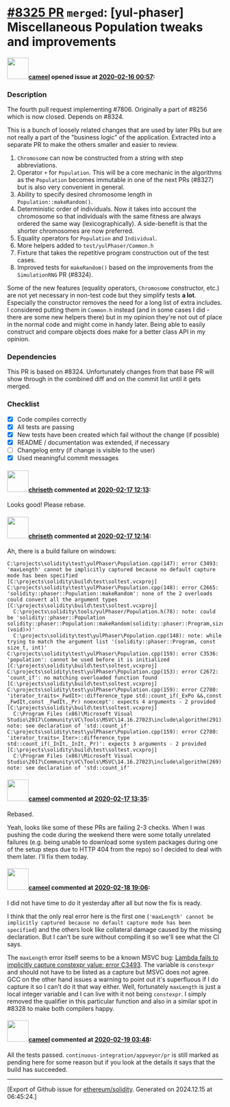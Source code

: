 # [\#8325 PR](https://github.com/ethereum/solidity/pull/8325) `merged`: [yul-phaser] Miscellaneous Population tweaks and improvements

#### <img src="https://avatars.githubusercontent.com/u/137030?v=4" width="50">[cameel](https://github.com/cameel) opened issue at [2020-02-16 00:57](https://github.com/ethereum/solidity/pull/8325):

### Description
The fourth pull request implementing #7806. Originally a part of #8256 which is now closed. Depends on #8324.

This is a bunch of loosely related changes that are used by later PRs but are not really a part of the "business logic" of the application. Extracted into a separate PR to make the others smaller and easier to review.

1. `Chromosome` can now be constructed from a string with step abbreviations.
2. Operator `+` for `Population`. This will be a core mechanic in the algorithms as the `Population` becomes immutable in one of the next PRs (#8327) but is also very convenient in general.
3. Ability to specify desired chromosome length in `Population::makeRandom()`.
4. Deterministic order of individuals. Now it takes into account the chromosome so that individuals with the same fitness are always ordered the same way (lexicographically). A side-benefit is that the shorter chromosomes are now preferred.
5. Equality operators for `Population` and `Individual`.
6. More helpers added to `test/yulPhaser/Common.h`
7. Fixture that takes the repetitive program construction out of the test cases.
8. Improved tests for `makeRandom()` based on the improvements from the `SimulationRNG` PR (#8324).

Some of the new features (equality operators, `Chromosome` constructor, etc.) are not yet necessary in non-test code but they simplify tests **a lot**. Especially the constructor removes the need for a long list of extra includes. I considered putting them in `Common.h` instead (and in some cases I did - there are some new helpers there) but in my opinion they're not out of place in the normal code and might come in handy later. Being able to easily construct and compare objects does make for a better class API in my opinion.

### Dependencies
This PR is based on #8324. Unfortunately changes from that base PR will show through in the combined diff and on the commit list until it gets merged.

### Checklist
- [x] Code compiles correctly
- [x] All tests are passing
- [x] New tests have been created which fail without the change (if possible)
- [x] README / documentation was extended, if necessary
- [ ] Changelog entry (if change is visible to the user)
- [x] Used meaningful commit messages

#### <img src="https://avatars.githubusercontent.com/u/9073706?v=4" width="50">[chriseth](https://github.com/chriseth) commented at [2020-02-17 12:13](https://github.com/ethereum/solidity/pull/8325#issuecomment-586966733):

Looks good! Please rebase.

#### <img src="https://avatars.githubusercontent.com/u/9073706?v=4" width="50">[chriseth](https://github.com/chriseth) commented at [2020-02-17 12:14](https://github.com/ethereum/solidity/pull/8325#issuecomment-586966863):

Ah, there is a build failure on windows:
```
C:\projects\solidity\test\yulPhaser\Population.cpp(147): error C3493: 'maxLength' cannot be implicitly captured because no default capture mode has been specified [C:\projects\solidity\build\test\soltest.vcxproj]
C:\projects\solidity\test\yulPhaser\Population.cpp(148): error C2665: 'solidity::phaser::Population::makeRandom': none of the 2 overloads could convert all the argument types [C:\projects\solidity\build\test\soltest.vcxproj]
  C:\projects\solidity\tools/yulPhaser/Population.h(78): note: could be 'solidity::phaser::Population solidity::phaser::Population::makeRandom(solidity::phaser::Program,size_t,std::function<size_t (void)>)'
  C:\projects\solidity\test\yulPhaser\Population.cpp(148): note: while trying to match the argument list '(solidity::phaser::Program, const size_t, int)'
C:\projects\solidity\test\yulPhaser\Population.cpp(159): error C3536: 'population': cannot be used before it is initialized [C:\projects\solidity\build\test\soltest.vcxproj]
C:\projects\solidity\test\yulPhaser\Population.cpp(153): error C2672: 'count_if': no matching overloaded function found [C:\projects\solidity\build\test\soltest.vcxproj]
C:\projects\solidity\test\yulPhaser\Population.cpp(159): error C2780: 'iterator_traits<_FwdIt>::difference_type std::count_if(_ExPo &&,const _FwdIt,const _FwdIt,_Pr) noexcept': expects 4 arguments - 2 provided [C:\projects\solidity\build\test\soltest.vcxproj]
  C:\Program Files (x86)\Microsoft Visual Studio\2017\Community\VC\Tools\MSVC\14.16.27023\include\algorithm(291): note: see declaration of 'std::count_if'
C:\projects\solidity\test\yulPhaser\Population.cpp(159): error C2780: 'iterator_traits<_Iter>::difference_type std::count_if(_InIt,_InIt,_Pr)': expects 3 arguments - 2 provided [C:\projects\solidity\build\test\soltest.vcxproj]
  C:\Program Files (x86)\Microsoft Visual Studio\2017\Community\VC\Tools\MSVC\14.16.27023\include\algorithm(269): note: see declaration of 'std::count_if'
```

#### <img src="https://avatars.githubusercontent.com/u/137030?v=4" width="50">[cameel](https://github.com/cameel) commented at [2020-02-17 13:35](https://github.com/ethereum/solidity/pull/8325#issuecomment-586996720):

Rebased.

Yeah, looks like some of these PRs are failing 2-3 checks. When I was pushing the code during the weekend there were some totally unrelated failures (e.g. being unable to download some system packages during one of the setup steps due to HTTP 404 from the repo) so I decided to deal with them later. I'll fix them today.

#### <img src="https://avatars.githubusercontent.com/u/137030?v=4" width="50">[cameel](https://github.com/cameel) commented at [2020-02-18 19:06](https://github.com/ethereum/solidity/pull/8325#issuecomment-587673728):

I did not have time to do it yesterday after all but now the fix is ready.

I think that the only real error here is the first one (`'maxLength' cannot be implicitly captured because no default capture mode has been specified`) and the others look like collateral damage caused by the missing declaration. But I can't be sure without compiling it so we'll see what the CI says.

The `maxLength` error itself seems to be a known MSVC bug: [Lambda fails to implicitly capture constexpr value: error C3493](https://developercommunity.visualstudio.com/content/problem/610504/lambda-fails-to-implicitly-capture-constexpr-value.html). The variable is `constexpr` and should not have to be listed as a capture but MSVC does not agree. GCC on the other hand issues a warning to point out it's superfluous if I do capture it so I can't do it that way either. Well, fortunately `maxLength` is just a local integer variable and I can live with it not being `constexpr`. I simply removed the qualifier in this particular function and also in a similar spot in #8328 to make both compilers happy.

#### <img src="https://avatars.githubusercontent.com/u/137030?v=4" width="50">[cameel](https://github.com/cameel) commented at [2020-02-19 03:48](https://github.com/ethereum/solidity/pull/8325#issuecomment-588021281):

All the tests passed. `continuous-integration/appveyor/pr` is still marked as pending here for some reason but if you look at the details it says that the build has succeeded.


-------------------------------------------------------------------------------



[Export of Github issue for [ethereum/solidity](https://github.com/ethereum/solidity). Generated on 2024.12.15 at 06:45:24.]
